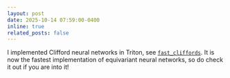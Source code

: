 ```yaml
---
layout: post
date: 2025-10-14 07:59:00-0400
inline: true
related_posts: false
---
```


I implemented Clifford neural networks in Triton, see [`fast_cliffords`](https://github.com/maxxxzdn/flash-clifford). It is now the fastest implementation of equivariant neural networks, so do check it out if you are into it!